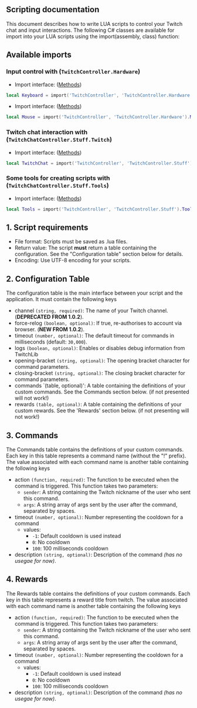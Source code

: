 ## Scripting documentation

This document describes how to write LUA scripts to control your Twitch chat and input interactions.
The following C# classes are available for import into your LUA scripts using the import(assembly, class) function:

## Available imports

### Input control with (`TwitchController.Hardware`)

- Import interface: ([Methods](API/ENG/KeyboardMethods.md))

```lua
local Keyboard = import('TwitchController', 'TwitchController.Hardware').Keyboard
```

- Import interface: ([Methods](API/ENG/MouseMethods.md))

```lua
local Mouse = import('TwitchController', 'TwitchController.Hardware').Mouse
```

### Twitch chat interaction with (`TwitchChatController.Stuff.Twitch`)

- Import interface: ([Methods](API/ENG/ChatMethods.md))

```lua
local TwitchChat = import('TwitchController', 'TwitchController.Stuff').Chat
```

### Some tools for creating scripts with (`TwitchChatController.Stuff.Tools`)

- Import interface: ([Methods](API/ENG/ToolsMethods.md))

```lua
local Tools = import('TwitchController', 'TwitchController.Stuff').Tools
```

## 1. Script requirements

- File format: Scripts must be saved as .lua files.
- Return value: The script **must** return a table containing the configuration. See the "Configuration table" section below for details.
- Encoding: Use UTF-8 encoding for your scripts.

## 2. Configuration Table

The configuration table is the main interface between your script and the application. It must contain the following keys

- channel `(string, required)`: The name of your Twitch channel. (**DEPRECATED FROM 1.0.2**).
- force-relog `(boolean, optional)`: If true, re-authorises to account via browser. (**NEW FROM 1.0.2**).
- timeout `(number, optional)`: The default timeout for commands in milliseconds (default: `30,000`).
- logs `(boolean, optional)`: Enables or disables debug information from TwitchLib
- opening-bracket `(string, optional)`: The opening bracket character for command parameters.
- closing-bracket `(string, optional)`: The closing bracket character for command parameters.
- commands `(table, optional)': A table containing the definitions of your custom commands. See the Commands section below. (if not presented will not work!)
- rewards `(table, optional)`: A table containing the definitions of your custom rewards. See the 'Rewards' section below. (if not presenting will not work!)

## 3. Commands

The Commands table contains the definitions of your custom commands. Each key in this table represents a command name (without the "!" prefix). The value associated with each command name is another table containing the following keys

- action `(function, required)`: The function to be executed when the command is triggered. This function takes two parameters:
  - `sender`: A string containing the Twitch nickname of the user who sent this command.
  - `args`: A string array of args sent by the user after the command, separated by spaces.
- timeout `(number, optional)`: Number representing the cooldown for a command
  - values:
    - `-1`: Default cooldown is used instead
    - `0`: No cooldown
    - `100`: 100 milliseconds cooldown
- description `(string, optional)`: Description of the command _(has no usegae for now)_.

## 4. Rewards

The Rewards table contains the definitions of your custom commands. Each key in this table represents a reward title from twitch. The value associated with each command name is another table containing the following keys

- action `(function, required)`: The function to be executed when the command is triggered. This function takes two parameters:
  - `sender`: A string containing the Twitch nickname of the user who sent this command.
  - `args`: A string array of args sent by the user after the command, separated by spaces.
- timeout `(number, optional)`: Number representing the cooldown for a command
  - values:
    - `-1`: Default cooldown is used instead
    - `0`: No cooldown
    - `100`: 100 milliseconds cooldown
- description `(string, optional)`: Description of the command _(has no usegae for now)_.
